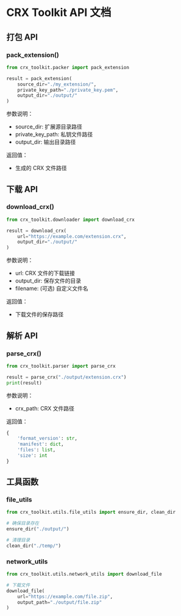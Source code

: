 # CRX Toolkit API 文档

## 打包 API

### pack_extension()

```python
from crx_toolkit.packer import pack_extension

result = pack_extension(
    source_dir="./my_extension/",
    private_key_path="./private_key.pem",
    output_dir="./output/"
)
```

参数说明：
- source_dir: 扩展源目录路径
- private_key_path: 私钥文件路径
- output_dir: 输出目录路径

返回值：
- 生成的 CRX 文件路径

## 下载 API

### download_crx()

```python
from crx_toolkit.downloader import download_crx

result = download_crx(
    url="https://example.com/extension.crx",
    output_dir="./output/"
)
```

参数说明：
- url: CRX 文件的下载链接
- output_dir: 保存文件的目录
- filename: (可选) 自定义文件名

返回值：
- 下载文件的保存路径

## 解析 API

### parse_crx()

```python
from crx_toolkit.parser import parse_crx

result = parse_crx("./output/extension.crx")
print(result)
```

参数说明：
- crx_path: CRX 文件路径

返回值：
```python
{
    'format_version': str,
    'manifest': dict,
    'files': list,
    'size': int
}
```

## 工具函数

### file_utils

```python
from crx_toolkit.utils.file_utils import ensure_dir, clean_dir

# 确保目录存在
ensure_dir("./output/")

# 清理目录
clean_dir("./temp/")
```

### network_utils

```python
from crx_toolkit.utils.network_utils import download_file

# 下载文件
download_file(
    url="https://example.com/file.zip",
    output_path="./output/file.zip"
)
``` 